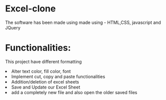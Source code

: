 # Excel-clone
The software has been made using made using - HTML,CSS, javascript and JQuery
 
# Functionalities:
This project have  different formatting <br>
  <li>Alter text color, fill color, font</li>
  <li>Implement cut, copy and paste functionalities</li>
  <li>Addition/deletion of excel sheets</li>
  <li>Save and Update our Excel Sheet</li>
  <li>add a completely new file and also open the older saved files  </li>
